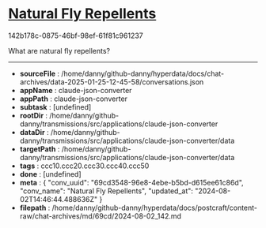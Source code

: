 # [Natural Fly Repellents](https://claude.ai/chat/69cd3548-96e8-4ebe-b5bd-d615ee61c86d)

142b178c-0875-46bf-98ef-61f81c961237

What are natural fly repellents?

---

* **sourceFile** : /home/danny/github-danny/hyperdata/docs/chat-archives/data-2025-01-25-12-45-58/conversations.json
* **appName** : claude-json-converter
* **appPath** : claude-json-converter
* **subtask** : [undefined]
* **rootDir** : /home/danny/github-danny/transmissions/src/applications/claude-json-converter
* **dataDir** : /home/danny/github-danny/transmissions/src/applications/claude-json-converter/data
* **targetPath** : /home/danny/github-danny/transmissions/src/applications/claude-json-converter/data
* **tags** : ccc10.ccc20.ccc30.ccc40.ccc50
* **done** : [undefined]
* **meta** : {
  "conv_uuid": "69cd3548-96e8-4ebe-b5bd-d615ee61c86d",
  "conv_name": "Natural Fly Repellents",
  "updated_at": "2024-08-02T14:46:44.488636Z"
}
* **filepath** : /home/danny/github-danny/hyperdata/docs/postcraft/content-raw/chat-archives/md/69cd/2024-08-02_142.md